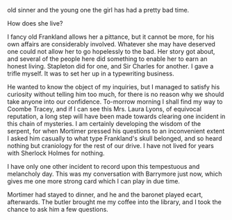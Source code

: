 old sinner and the young one the girl has had a pretty bad time.

How does she live?

I fancy old Frankland allows her a pittance, but it cannot be more,
for his own affairs are considerably involved. Whatever she may have
deserved one could not allow her to go hopelessly to the bad. Her story
got about, and several of the people here did something to enable her to
earn an honest living. Stapleton did for one, and Sir Charles for
another. I gave a trifle myself. It was to set her up in a typewriting
business.

He wanted to know the object of my inquiries, but I managed to satisfy
his curiosity without telling him too much, for there is no reason why
we should take anyone into our confidence. To-morrow morning I shall
find my way to Coombe Tracey, and if I can see this Mrs. Laura Lyons, of
equivocal reputation, a long step will have been made towards clearing
one incident in this chain of mysteries. I am certainly developing the
wisdom of the serpent, for when Mortimer pressed his questions to an
inconvenient extent I asked him casually to what type Frankland's skull
belonged, and so heard nothing but craniology for the rest of our drive.
I have not lived for years with Sherlock Holmes for nothing.

I have only one other incident to record upon this tempestuous and
melancholy day. This was my conversation with Barrymore just now, which
gives me one more strong card which I can play in due time.

Mortimer had stayed to dinner, and he and the baronet played ecart,
afterwards. The butler brought me my coffee into the library, and I took
the chance to ask him a few questions.
